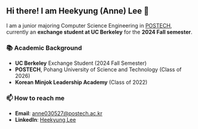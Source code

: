 ## Hi there! I am Heekyung (Anne) Lee 👋

I am a junior majoring Computer Science Engineering in [POSTECH](https://www.postech.ac.kr/eng/), currently an **exchange student at UC Berkeley** for the **2024 Fall semester**.

### 📚 Academic Background
- **UC Berkeley** Exchange Student (2024 Fall Semester)
- **POSTECH**, Pohang University of Science and Technology (Class of 2026)
- **Korean Minjok Leadership Academy** (Class of 2022)

### 📫 How to reach me
- **Email**: [anne030527@postech.ac.kr](mailto:anne030527@postech.ac.kr)
- **LinkedIn**: [Heekyung Lee](www.linkedin.com/in/heekyung-lee-624753289)

<!--
**Kyunnilee/Kyunnilee** is a ✨ _special_ ✨ repository because its `README.md` (this file) appears on your GitHub profile.

Here are some ideas to get you started:

- 🔭 I’m currently working on ...
- 🌱 I’m currently learning ...
- 👯 I’m looking to collaborate on ...
- 🤔 I’m looking for help with ...
- 💬 Ask me about ...
- 📫 How to reach me: 
- 😄 Pronouns: ...
- ⚡ Fun fact: ...
-->


